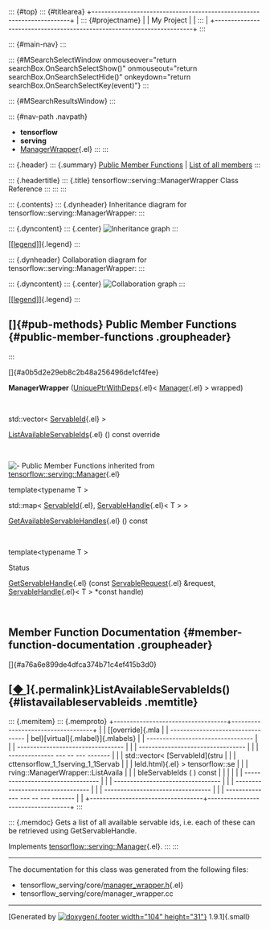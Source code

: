 ::: {#top}
::: {#titlearea}
+-----------------------------------------------------------------------+
| ::: {#projectname}                                                    |
| My Project                                                            |
| :::                                                                   |
+-----------------------------------------------------------------------+
:::

::: {#main-nav}
:::

::: {#MSearchSelectWindow onmouseover="return searchBox.OnSearchSelectShow()" onmouseout="return searchBox.OnSearchSelectHide()" onkeydown="return searchBox.OnSearchSelectKey(event)"}
:::

::: {#MSearchResultsWindow}
:::

::: {#nav-path .navpath}
-   **tensorflow**
-   **serving**
-   [ManagerWrapper](classtensorflow_1_1serving_1_1ManagerWrapper.html){.el}
:::
:::

::: {.header}
::: {.summary}
[Public Member Functions](#pub-methods) \| [List of all
members](classtensorflow_1_1serving_1_1ManagerWrapper-members.html)
:::

::: {.headertitle}
::: {.title}
tensorflow::serving::ManagerWrapper Class Reference
:::
:::
:::

::: {.contents}
::: {.dynheader}
Inheritance diagram for tensorflow::serving::ManagerWrapper:
:::

::: {.dyncontent}
::: {.center}
![Inheritance
graph](classtensorflow_1_1serving_1_1ManagerWrapper__inherit__graph.png)
:::

[\[[legend](graph_legend.html)\]]{.legend}
:::

::: {.dynheader}
Collaboration diagram for tensorflow::serving::ManagerWrapper:
:::

::: {.dyncontent}
::: {.center}
![Collaboration
graph](classtensorflow_1_1serving_1_1ManagerWrapper__coll__graph.png)
:::

[\[[legend](graph_legend.html)\]]{.legend}
:::

[]{#pub-methods} Public Member Functions {#public-member-functions .groupheader}
----------------------------------------
:::

[]{#a0b5d2e29eb8c2b48a256496de1cf4fee}  

**ManagerWrapper**
([UniquePtrWithDeps](classtensorflow_1_1serving_1_1UniquePtrWithDeps.html){.el}\<
[Manager](classtensorflow_1_1serving_1_1Manager.html){.el} \> wrapped)

 

std::vector\<
[ServableId](structtensorflow_1_1serving_1_1ServableId.html){.el} \> 

[ListAvailableServableIds](classtensorflow_1_1serving_1_1ManagerWrapper.html#a76a6e899de4dfca374b71c4ef415b3d0){.el}
() const override

 

![-](closed.png) Public Member Functions inherited from
[tensorflow::serving::Manager](classtensorflow_1_1serving_1_1Manager.html){.el}

template\<typename T \>

std::map\<
[ServableId](structtensorflow_1_1serving_1_1ServableId.html){.el},
[ServableHandle](classtensorflow_1_1serving_1_1ServableHandle.html){.el}\<
T \> \> 

[GetAvailableServableHandles](classtensorflow_1_1serving_1_1Manager.html#a8ad1c3155120737e5a41776ceeff6aaa){.el}
() const

 

template\<typename T \>

Status 

[GetServableHandle](classtensorflow_1_1serving_1_1Manager.html#aca70babd38f4b416cf27bbf40f8bb093){.el}
(const
[ServableRequest](structtensorflow_1_1serving_1_1ServableRequest.html){.el}
&request,
[ServableHandle](classtensorflow_1_1serving_1_1ServableHandle.html){.el}\<
T \> \*const handle)

 

Member Function Documentation {#member-function-documentation .groupheader}
-----------------------------

[]{#a76a6e899de4dfca374b71c4ef415b3d0}

[[◆ ](#a76a6e899de4dfca374b71c4ef415b3d0)]{.permalink}ListAvailableServableIds() {#listavailableservableids .memtitle}
--------------------------------------------------------------------------------

::: {.memitem}
::: {.memproto}
+-----------------------------------+-----------------------------------+
|                                   | [[override]{.mla                  |
| --------------------------------- | bel}[virtual]{.mlabel}]{.mlabels} |
| --------------------------------- |                                   |
| --------------------------------- |                                   |
| --------------------------------- |                                   |
| -------------- --- -- --- ------- |                                   |
|   std::vector\< [ServableId](stru |                                   |
| cttensorflow_1_1serving_1_1Servab |                                   |
| leId.html){.el} \> tensorflow::se |                                   |
| rving::ManagerWrapper::ListAvaila |                                   |
| bleServableIds   (      )   const |                                   |
|                                   |                                   |
| --------------------------------- |                                   |
| --------------------------------- |                                   |
| --------------------------------- |                                   |
| --------------------------------- |                                   |
| -------------- --- -- --- ------- |                                   |
+-----------------------------------+-----------------------------------+
:::

::: {.memdoc}
Gets a list of all available servable ids, i.e. each of these can be
retrieved using GetServableHandle.

Implements
[tensorflow::serving::Manager](classtensorflow_1_1serving_1_1Manager.html#a10694eb8c3e845e4738788092057b7ef){.el}.
:::
:::

------------------------------------------------------------------------

The documentation for this class was generated from the following files:

-   tensorflow\_serving/core/[manager\_wrapper.h](manager__wrapper_8h_source.html){.el}
-   tensorflow\_serving/core/manager\_wrapper.cc

------------------------------------------------------------------------

[Generated by [![doxygen](doxygen.svg){.footer width="104"
height="31"}](https://www.doxygen.org/index.html) 1.9.1]{.small}
